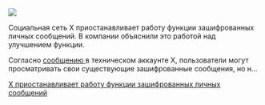 <!--2025-05-31 13:30:25-->
<div class="yb">
  <div class="rss habr"><img src="https://habrastorage.org/getpro/habr/upload_files/b01/4eb/d75/b014ebd75486f5ddf2e10b2fdb3eb805.jpg" /><p>Социальная сеть X приостанавливает работу функции зашифрованных личных сообщений. В компании объяснили это работой над улучшением функции.</p><p>Согласно <a href="https://x.com/XEng/status/1927826425173696988" rel="noopener noreferrer nofollow">сообщению </a>в техническом аккаунте X, пользователи могут просматривать свои существующие зашифрованные сообщения, но н... <p class="titl"><a href="https://habr.com/ru/news/914558/?utm_source=habrahabr&utm_medium=rss&utm_campaign=914558">X приостанавливает работу функции зашифрованных личных сообщений</a></p></div>
</div>

